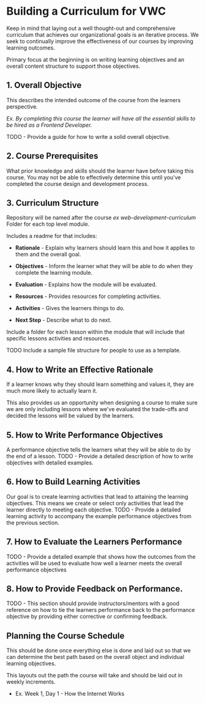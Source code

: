 # Building a Curriculum for VWC
Keep in mind that laying out a well thought-out and comprehensive curriculum that achieves our organizational goals is an iterative process. We seek to continually improve the effectiveness of our courses by improving learning outcomes. 

Primary focus at the beginning is on writing learning objectives and an overall content structure to support those objectives. 

## 1. Overall Objective
This describes the intended outcome of the course from the learners perspective. 

*Ex. By completing this course the learner will have all the essential skills to be hired as a Frontend Developer.*

TODO - Provide a guide for how to write a solid overall objective. 

## 2. Course Prerequisites
What prior knowledge and skills should the learner have before taking this course. You may not be able to effectively determine this until you've completed the course design and development process. 

## 3. Curriculum Structure
Repository will be named after the course *ex web-development-curriculum*
Folder for each top level module. 

Includes a readme for that includes:
- **Rationale** - Explain why learners should learn this and how it applies to them and the overall goal. 
- **Objectives** - Inform the learner what they will be able to do when they complete the learning module. 
- **Evaluation** - Explains how the module will be evaluated. 
- **Resources** - Provides resources for completing activities. 
- **Activities** - Gives the learners things to do. 

- **Next Step** - Describe what to do next. 

Include a folder for each lesson within the module that will include that specific lessons activities and resources. 

TODO Include a sample file structure for people to use as a template.


## 4. How to Write an Effective Rationale
If a learner knows why they should learn something and values it, they are much more likely to actually learn it. 

This also provides us an opportunity when designing a course to make sure we are only including lessons where we've evaluated the trade-offs and decided the lessons will be valued by the learners. 

## 5. How to Write Performance Objectives
A performance objective tells the learners what they will be able to do by the end of a lesson. 
TODO - Provide a detailed description of how to write objectives with detailed examples. 

## 6. How to Build Learning Activities
Our goal is to create learning activities that lead to attaining the learning objectives. This means we create or select only activities that lead the learner directly to meeting each objective. 
TODO - Provide a detailed learning activity to accompany the example performance objectives from the previous section. 

## 7. How to Evaluate the Learners Performance
TODO - Provide a detailed example that shows how the outcomes from the activities will be used to evaluate how well a learner meets the overall performance objectives

## 8. How to Provide Feedback on Performance.
TODO - This section should provide instructors/mentors with a good reference on how to tie the learners performance back to the performance objective by providing either corrective or confirming feedback. 

## Planning the Course Schedule
This should be done once everything else is done and laid out so that we can determine the best path based on the overall object and individual learning objectives. 

This layouts out the path the course will take and should be laid out in weekly increments. 

* Ex. Week 1, Day 1 - How the Internet Works


